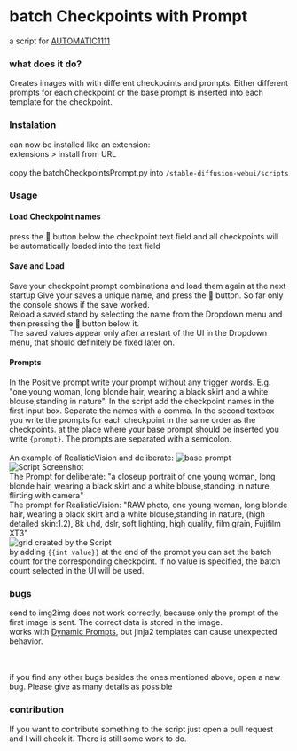 # batch Checkpoints with Prompt
a script for [AUTOMATIC1111](https://github.com/AUTOMATIC1111/stable-diffusion-webui)

### what does it do?
Creates images with with different checkpoints and prompts. Either different prompts for each checkpoint or the base prompt is inserted into each template for the checkpoint.

### Instalation
can now be installed like an extension: <br>
extensions > install from URL
 <br><br>
copy the batchCheckpointsPrompt.py into ```/stable-diffusion-webui/scripts```

### Usage

#### Load Checkpoint names
press the 📒 button below the checkpoint text field and all checkpoints will be automatically loaded into the text field

#### Save and Load
Save your checkpoint prompt combinations and load them again at the next startup
Give your saves a unique name, and press the 💾 button. So far only the console shows if the save worked. <br>
Reload a saved stand by selecting the name from the Dropdown menu and then pressing the 📒 button below it.
<br>
The saved values appear only after a restart of the UI in the Dropdown menu, that should definitely be fixed later on.

#### Prompts
In the Positive prompt write your prompt without any trigger words. E.g. "one young woman, long blonde hair, wearing a black skirt and a white blouse,standing in nature".
In the script add the checkpoint names in the first input box. Separate the names with a comma.
In the second textbox you write the prompts for each checkpoint in the same order as the checkpoints. at the place where your base prompt should be inserted you write ``{prompt}``. The prompts are separated with a semicolon.
<br><br>
An example of RealisticVision and deliberate:
![base prompt](https://raw.githubusercontent.com/h43lb1t0/CheckpointPromptLoop/main/img/BasePrompt.png)
![Script Screenshot](https://raw.githubusercontent.com/h43lb1t0/CheckpointPromptLoop/main/img/CheckpointLoop.png)
<br>
The Prompt for deliberate:
"a closeup portrait of one young woman, long blonde hair, wearing a black skirt and a white blouse,standing in nature, flirting with camera"
<br>
The prompt for RealisticVision:
"RAW photo, one young woman, long blonde hair, wearing a black skirt and a white blouse,standing in nature, (high detailed skin:1.2), 8k uhd, dslr, soft lighting, high quality, film grain, Fujifilm XT3"
<br>
![grid created by the Script](https://raw.githubusercontent.com/h43lb1t0/BatchCheckpointPrompt/main/img/grid.png)
<br>
by adding ```{{int value}}``` at the end of the prompt you can set the batch count for the corresponding checkpoint.
If no value is specified, the batch count selected in the UI will be used.


### bugs

send to img2img does not work correctly, because only the prompt of the first image is sent. The correct data is stored in the image.
<br>
works with [Dynamic Prompts](https://github.com/adieyal/sd-dynamic-prompts), but jinja2 templates can cause unexpected behavior.

<br><br>
if you find any other bugs besides the ones mentioned above, open a new bug. Please give as many details as possible

### contribution
If you want to contribute something to the script just open a pull request and I will check it. There is still some work to do.

